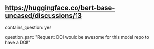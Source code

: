 ## https://huggingface.co/bert-base-uncased/discussions/13

contains_question: yes

question_part: "Request: DOI
would be awesome for this model repo to have a DOI!"
